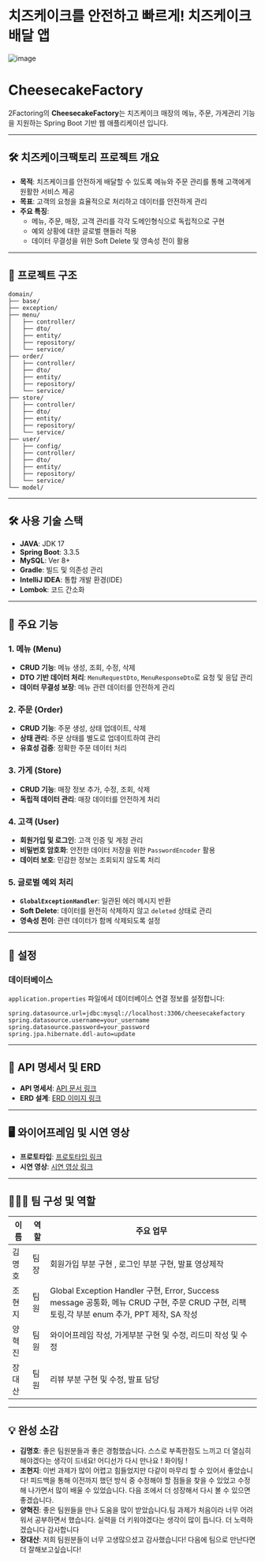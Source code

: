 # 치즈케이크를 안전하고 빠르게! 치즈케이크 배달 앱

![image](https://github.com/user-attachments/assets/9de7035f-de34-4bf7-994a-a233dc24ae2d)

# CheesecakeFactory

2Factoring의 **CheesecakeFactory**는 치즈케이크 매장의 메뉴, 주문, 가게관리 기능을 지원하는 Spring Boot 기반 웹 애플리케이션 입니다.

---

## 🛠️ 치즈케이크팩토리 프로젝트 개요

- **목적**: 치즈케이크를 안전하게 배달할 수 있도록 메뉴와 주문 관리를 통해 고객에게 원활한 서비스 제공
- **목표**: 고객의 요청을 효율적으로 처리하고 데이터를 안전하게 관리
- **주요 특징**:
  - 메뉴, 주문, 매장, 고객 관리를 각각 도메인형식으로 독립적으로 구현
  - 예외 상황에 대한 글로벌 핸들러 적용
  - 데이터 무결성을 위한 Soft Delete 및 영속성 전이 활용

---

## 📂 프로젝트 구조

```
domain/
├── base/                     
├── exception/                
├── menu/                     
│   ├── controller/           
│   ├── dto/                  
│   ├── entity/              
│   ├── repository/           
│   └── service/              
├── order/                    
│   ├── controller/         
│   ├── dto/                 
│   ├── entity/              
│   ├── repository/           
│   └── service/         
├── store/            
│   ├── controller/     
│   ├── dto/                
│   ├── entity/              
│   ├── repository/        
│   └── service/           
├── user/             
│   ├── config/            
│   ├── controller/           
│   ├── dto/                
│   ├── entity/             
│   ├── repository/    
│   └── service/  
└── model/
```

---

## 🛠️ 사용 기술 스택

- **JAVA**: JDK 17
- **Spring Boot**: 3.3.5
- **MySQL**: Ver 8+
- **Gradle**: 빌드 및 의존성 관리
- **IntelliJ IDEA**: 통합 개발 환경(IDE)
- **Lombok**: 코드 간소화

---

## 🧩 주요 기능

### **1. 메뉴 (Menu)**
- **CRUD 기능**: 메뉴 생성, 조회, 수정, 삭제
- **DTO 기반 데이터 처리**: `MenuRequestDto`, `MenuResponseDto`로 요청 및 응답 관리
- **데이터 무결성 보장**: 메뉴 관련 데이터를 안전하게 관리

### **2. 주문 (Order)**
- **CRUD 기능**: 주문 생성, 상태 업데이트, 삭제
- **상태 관리**: 주문 상태를 별도로 업데이트하여 관리
- **유효성 검증**: 정확한 주문 데이터 처리

### **3. 가게 (Store)**
- **CRUD 기능**: 매장 정보 추가, 수정, 조회, 삭제
- **독립적 데이터 관리**: 매장 데이터를 안전하게 처리

### **4. 고객 (User)**
- **회원가입 및 로그인**: 고객 인증 및 계정 관리
- **비밀번호 암호화**: 안전한 데이터 저장을 위한 `PasswordEncoder` 활용
- **데이터 보호**: 민감한 정보는 조회되지 않도록 처리

### **5. 글로벌 예외 처리**
- **`GlobalExceptionHandler`**: 일관된 에러 메시지 반환
- **Soft Delete**: 데이터를 완전히 삭제하지 않고 `deleted` 상태로 관리
- **영속성 전이**: 관련 데이터가 함께 삭제되도록 설정

---

## 🔧 설정

### **데이터베이스**
`application.properties` 파일에서 데이터베이스 연결 정보를 설정합니다:
```properties
spring.datasource.url=jdbc:mysql://localhost:3306/cheesecakefactory
spring.datasource.username=your_username
spring.datasource.password=your_password
spring.jpa.hibernate.ddl-auto=update
```

---

## 📘 API 명세서 및 ERD

- **API 명세서**: [API 문서 링크](https://teamsparta.notion.site/1492dc3ef5148138b2d1d9d5165b441f?v=1492dc3ef5148176aef1000c51090665)
- **ERD 설계**: [ERD 이미지 링크](https://www.erdcloud.com/d/rSDjwR5hiuZoh3kFo)

---

## 🖥️ 와이어프레임 및 시연 영상

- **프로토타입**: [프로토타입 링크](https://miro.com/welcomeonboard/QisrNDVVdVk3SVU5QnFlU3lGQ2RSczlVLzFQZGk0WTU2dmVUa[…]ZTHFsMXp4ckdGb21KL25JVXpHUHJLaFQhZQ==?share_link_id=462330736574)
- **시연 영상**: [시연 영상 링크]()

---

## 🧑‍🤝‍🧑 팀 구성 및 역할

| 이름  | 역할 | 주요 업무                                                                                                             |
|-------|------|-------------------------------------------------------------------------------------------------------------------|
| 김명호 | 팀장 | 회원가입 부분 구현 , 로그인 부분 구현, 발표 영상제작                                                                                   |
| 조현지 | 팀원 | Global Exception Handler 구현, Error, Success message 공통화, 메뉴 CRUD 구현, 주문 CRUD 구현, 리팩토링,각 부분 enum 추가, PPT 제작, SA 작성 |
| 양혁진 | 팀원 | 와이어프레임 작성, 가게부분 구현 및 수정, 리드미 작성 및 수정                                                                              |
| 장대산 | 팀원 | 리뷰 부분 구현 및 수정, 발표 담당                                                                           |

---

## 💡 완성 소감

- **김명호**: 좋은 팀원분들과 좋은 경험했습니다. 스스로 부족한점도 느끼고 더 열심히 해야겠다는 생각이 드네요! 어디선가 다시 만나요 ! 화이팅 !
- **조현지**: 이번 과제가 많이 어렵고 힘들었지만 다같이 마무리 할 수 있어서 좋았습니다! 피드백을 통해 이전까지 했던 방식 중 수정해야 할 점들을 찾을 수 있었고 수정해 나가면서 많이 배울 수 있었습니다. 다음 조에서 더 성장해서 다시 볼 수 있으면 좋겠습니다.
- **양혁진**: 좋은 팀원들을 만나 도움을 많이 받았습니다.팀 과제가 처음이라 너무 어려워서 공부하면서 했습니다. 실력을 더 키워야겠다는 생각이 많이 듭니다.  더 노력하겠습니다 감사합니다
- **장대산**: 저희 팀원분들이 너무 고생많으셨고 감사했습니다! 다음에 팀으로 만난다면 더 잘해보고싶습니다!
